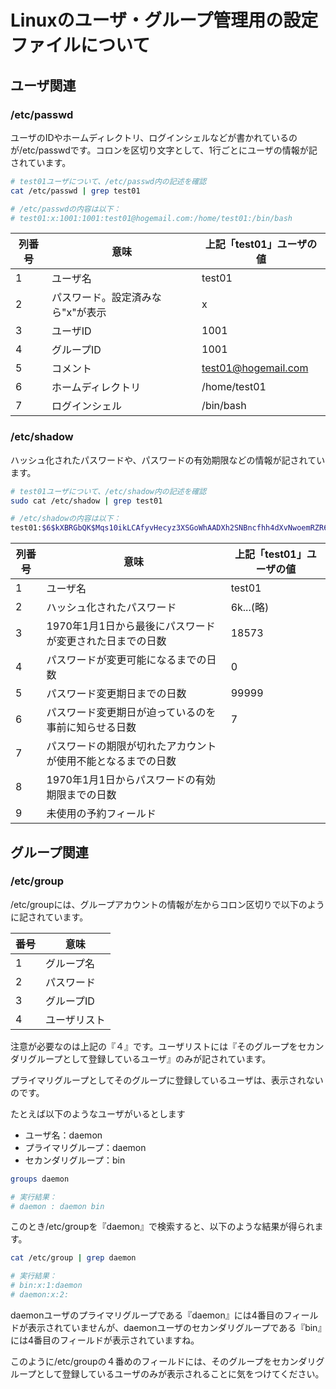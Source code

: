 # Linuxのユーザ・グループ管理用の設定ファイルについて

## ユーザ関連

### /etc/passwd
ユーザのIDやホームディレクトリ、ログインシェルなどが書かれているのが/etc/passwdです。コロンを区切り文字として、1行ごとにユーザの情報が記されています。

```bash
# test01ユーザについて、/etc/passwd内の記述を確認
cat /etc/passwd | grep test01

# /etc/passwdの内容は以下：
# test01:x:1001:1001:test01@hogemail.com:/home/test01:/bin/bash
```

|列番号|意味|上記「test01」ユーザの値|
|----|----|----|
|1|ユーザ名|test01|
|2|パスワード。設定済みなら"x"が表示|x|
|3|ユーザID|1001|
|4|グループID|1001|
|5|コメント|test01@hogemail.com|
|6|ホームディレクトリ|/home/test01|
|7|ログインシェル|/bin/bash|


### /etc/shadow
ハッシュ化されたパスワードや、パスワードの有効期限などの情報が記されています。

```bash
# test01ユーザについて、/etc/shadow内の記述を確認
sudo cat /etc/shadow | grep test01

# /etc/shadowの内容は以下：
test01:$6$kXBRGbQK$Mqs10ikLCAfyvHecyz3XSGoWhAADXh2SNBncfhh4dXvNwoemRZR6xhR9iAJYL5x8Njxgp.mfTddlEQyt7tjpv.:18573:0:99999:7:::
```

|列番号|意味|上記「test01」ユーザの値|
|----|----|----|
|1|ユーザ名|test01|
|2|ハッシュ化されたパスワード|$6$k...(略)|
|3|1970年1月1日から最後にパスワードが変更された日までの日数|18573|
|4|パスワードが変更可能になるまでの日数|0|
|5|パスワード変更期日までの日数|99999|
|6|パスワード変更期日が迫っているのを事前に知らせる日数|7|
|7|パスワードの期限が切れたアカウントが使用不能となるまでの日数||
|8|1970年1月1日からパスワードの有効期限までの日数||
|9|未使用の予約フィールド||

## グループ関連

### /etc/group
/etc/groupには、グループアカウントの情報が左からコロン区切りで以下のように記されています。

|番号|意味|
|----|----|
|1|グループ名|
|2|パスワード|
|3|グループID|
|4|ユーザリスト|

注意が必要なのは上記の『４』です。ユーザリストには『そのグループをセカンダリグループとして登録しているユーザ』のみが記されています。

プライマリグループとしてそのグループに登録しているユーザは、表示されないのです。

たとえば以下のようなユーザがいるとします

* ユーザ名：daemon
* プライマリグループ：daemon
* セカンダリグループ：bin

```bash
groups daemon

# 実行結果：
# daemon : daemon bin
```

このとき/etc/groupを『daemon』で検索すると、以下のような結果が得られます。

```bash
cat /etc/group | grep daemon

# 実行結果：
# bin:x:1:daemon
# daemon:x:2:
```

daemonユーザのプライマリグループである『daemon』には4番目のフィールドが表示されていませんが、daemonユーザのセカンダリグループである『bin』には4番目のフィールドが表示されていますね。

このように/etc/groupの４番めのフィールドには、そのグループをセカンダリグループとして登録しているユーザのみが表示されることに気をつけてください。
